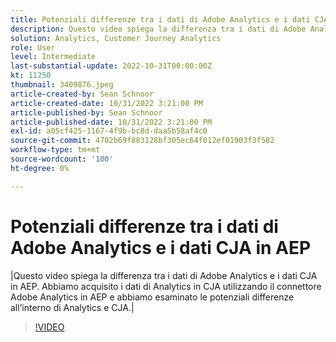 ```yaml
---
title: Potenziali differenze tra i dati di Adobe Analytics e i dati CJA in AEP
description: Questo video spiega la differenza tra i dati di Adobe Analytics e i dati CJA in AEP. Abbiamo acquisito i dati di Analytics in CJA utilizzando il connettore Adobe Analytics in AEP e abbiamo esaminato le potenziali differenze all’interno di Analytics e CJA.
solution: Analytics, Customer Journey Analytics
role: User
level: Intermediate
last-substantial-update: 2022-10-31T00:00:00Z
kt: 11250
thumbnail: 3409876.jpeg
article-created-by: Sean Schnoor
article-created-date: 10/31/2022 3:21:00 PM
article-published-by: Sean Schnoor
article-published-date: 10/31/2022 3:21:00 PM
exl-id: a05cf425-1167-4f9b-bc8d-daa5b58af4c0
source-git-commit: 4702b69f883128bf305ec64f012ef01903f3f582
workflow-type: tm+mt
source-wordcount: '100'
ht-degree: 0%

---
```


# Potenziali differenze tra i dati di Adobe Analytics e i dati CJA in AEP

|Questo video spiega la differenza tra i dati di Adobe Analytics e i dati CJA in AEP. Abbiamo acquisito i dati di Analytics in CJA utilizzando il connettore Adobe Analytics in AEP e abbiamo esaminato le potenziali differenze all’interno di Analytics e CJA.|

>[!VIDEO](https://video.tv.adobe.com/v/3409876/?quality=12&learn=on)
